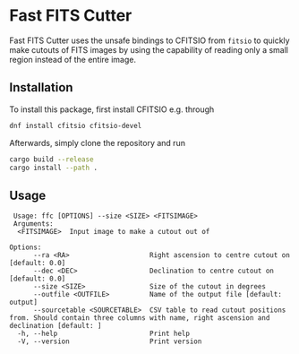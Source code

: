 # Fast FITS Cutter
Fast FITS Cutter uses the unsafe bindings to CFITSIO from `fitsio` to quickly make cutouts of FITS images by using the capability of reading only a small region instead of the entire image.

## Installation
To install this package, first install CFITSIO e.g. through

```bash
dnf install cfitsio cfitsio-devel
```

Afterwards, simply clone the repository and run

```bash
cargo build --release
cargo install --path .
```

## Usage

```
 Usage: ffc [OPTIONS] --size <SIZE> <FITSIMAGE> 
 Arguments:
  <FITSIMAGE>  Input image to make a cutout out of

Options:
      --ra <RA>                    Right ascension to centre cutout on [default: 0.0]
      --dec <DEC>                  Declination to centre cutout on [default: 0.0]
      --size <SIZE>                Size of the cutout in degrees
      --outfile <OUTFILE>          Name of the output file [default: output]
      --sourcetable <SOURCETABLE>  CSV table to read cutout positions from. Should contain three columns with name, right ascension and declination [default: ]
  -h, --help                       Print help
  -V, --version                    Print version
```
